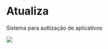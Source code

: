 Atualiza 
========

Sistema para autlização de aplicativos

![](http://marcosjunior.hol.es/sistema-web/tela-atua.jpg)
